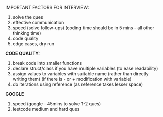 IMPORTANT FACTORS FOR INTERVIEW:
1. solve the ques
2. effective communication
3. speed (solve follow-ups) (coding time should be in 5 mins - all other thinking time)
4. code quality
5. edge cases, dry run

**CODE QUALITY:**
1. break code into smaller functions
2. declare struct/class if you have multiple variables (to ease readability)
3. assign values to variables with suitable name  (rather than directly writing them) (if there is - or + modification with variable)
4. do iterations using reference (as reference takes lesser space)

**GOOGLE**
1. speed (google - 45mins to solve 1-2 ques)
2. leetcode medium and hard ques 
